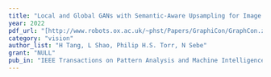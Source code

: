 ```yaml
---
title: "Local and Global GANs with Semantic-Aware Upsampling for Image Generation"
year: 2022
pdf_url: "[http://www.robots.ox.ac.uk/~phst/Papers/GraphiCon/GraphCon.zip](https://scholar.google.com/citations?view_op=view_citation&hl=en&user=kPxa2w0AAAAJ&sortby=pubdate&citation_for_view=kPxa2w0AAAAJ:SFU-2amZ4xQC)"
category: "vision"
author_list: "H Tang, L Shao, Philip H.S. Torr, N Sebe"
grant: "NULL"
pub_in: "IEEE Transactions on Pattern Analysis and Machine Intelligence"
---
```

